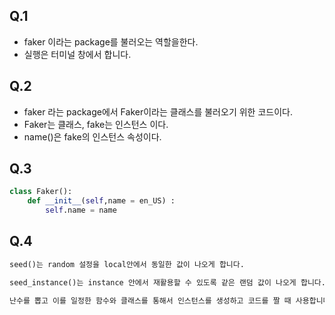## Q.1 

- faker 이라는 package를 불러오는 역할을한다.
- 실행은 터미널 창에서 합니다.



## Q.2

- faker 라는 package에서 Faker이라는 클래스를 불러오기 위한 코드이다.
- Faker는 클래스, fake는 인스턴스 이다. 
- name()은 fake의 인스턴스 속성이다.



## Q.3

```python
class Faker():
    def __init__(self,name = en_US) :
        self.name = name
```



## Q.4

```python
seed()는 random 설정을 local안에서 동일한 값이 나오게 합니다.

seed_instance()는 instance 안에서 재활용할 수 있도록 같은 랜덤 값이 나오게 합니다. 

난수를 뽑고 이를 일정한 함수와 클래스를 통해서 인스턴스를 생성하고 코드를 짤 때 사용합니다. 난수가 계속 바뀐다면 코드의 의도와 다르게 흘러가기 때문입니다.

```

